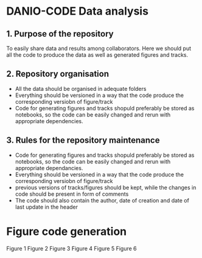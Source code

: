 # DANIO-CODE Data analysis

## 1. Purpose of the repository

To easily share data and results among collaborators. Here we should put all 
the code to produce the data as well as generated figures and tracks.

## 2. Repository organisation

- All the data should be organised in adequate folders
- Everything should be versioned in a way that the code produce the corresponding
versiobn of figure/track
- Code for generating figures and tracks shopuld preferably be stored as 
notebooks, so the code can be easily changed and rerun with appropriate 
dependencies.

## 3. Rules for the repository maintenance

- Code for generating figures and tracks shopuld preferably be stored as 
notebooks, so the code can be easily changed and rerun with appropriate dependancies. 
- Everything should be versioned in a way that the code produce the corresponding
versiobn of figure/track
- previous versions of tracks/figures should be kept, while the changes in code
should be present in form of comments
- The code should also contain the author, date of creation and date of last
update in the header

# Figure code generation

Figure 1
Figure 2
Figure 3
Figure 4
Figure 5
Figure 6
